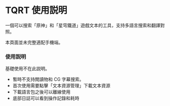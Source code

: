 # TQRT 使用説明

一個可以搜索「原神」和「星穹鐵道」遊戲文本的工具，支持多語言搜索和翻譯對照。

本頁面並未完整適配手機端。

### 使用説明

基礎使用不在此説明。

- 暫時不支持閲讀物和 CG 字幕搜索。
- 首次使用需要點擊「文本資源管理」下載文本資源
- 下載語言包之後可以離線使用
- 底部日誌可以看到操作記錄和耗時
